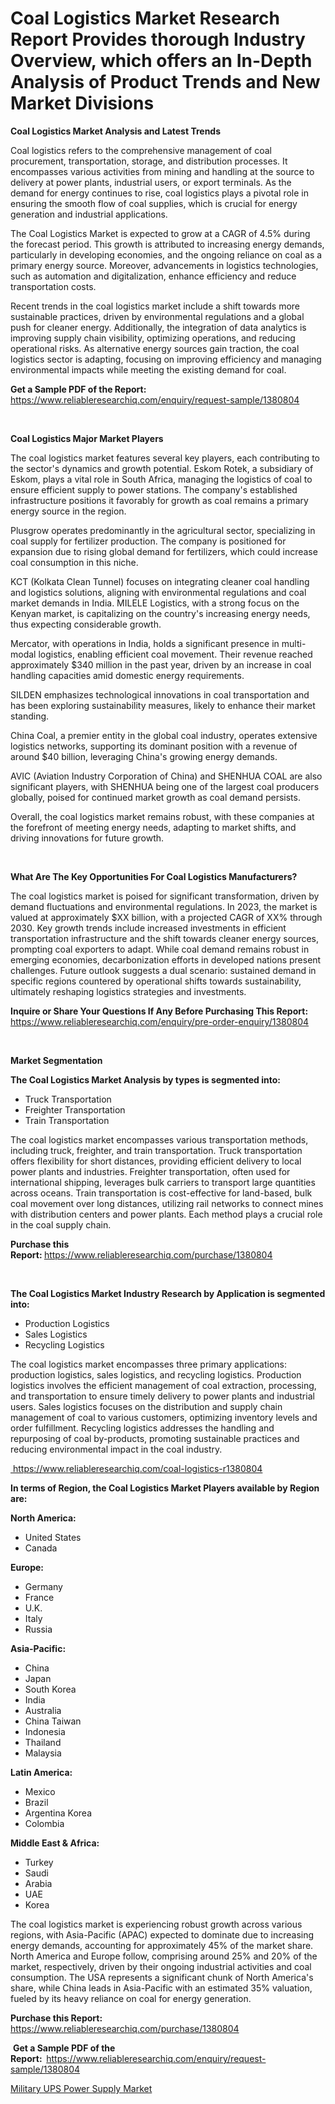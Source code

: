 <p><h1>Coal Logistics Market Research Report Provides thorough Industry Overview, which offers an In-Depth Analysis of Product Trends and New Market Divisions</h1></p><p><strong>Coal Logistics Market Analysis and Latest Trends</strong></p>
<p><p>Coal logistics refers to the comprehensive management of coal procurement, transportation, storage, and distribution processes. It encompasses various activities from mining and handling at the source to delivery at power plants, industrial users, or export terminals. As the demand for energy continues to rise, coal logistics plays a pivotal role in ensuring the smooth flow of coal supplies, which is crucial for energy generation and industrial applications.</p><p>The Coal Logistics Market is expected to grow at a CAGR of 4.5% during the forecast period. This growth is attributed to increasing energy demands, particularly in developing economies, and the ongoing reliance on coal as a primary energy source. Moreover, advancements in logistics technologies, such as automation and digitalization, enhance efficiency and reduce transportation costs.</p><p>Recent trends in the coal logistics market include a shift towards more sustainable practices, driven by environmental regulations and a global push for cleaner energy. Additionally, the integration of data analytics is improving supply chain visibility, optimizing operations, and reducing operational risks. As alternative energy sources gain traction, the coal logistics sector is adapting, focusing on improving efficiency and managing environmental impacts while meeting the existing demand for coal.</p></p>
<p><strong>Get a Sample PDF of the Report:&nbsp;</strong> <a href="https://www.reliableresearchiq.com/enquiry/request-sample/1380804?utm_campaign=2298&utm_medium=2&utm_source=Github&utm_content=ia&utm_term=13022025&utm_id=coal-logistics">https://www.reliableresearchiq.com/enquiry/request-sample/1380804</a></p>
<p>&nbsp;</p>
<p><strong>Coal Logistics Major Market Players</strong></p>
<p><p>The coal logistics market features several key players, each contributing to the sector's dynamics and growth potential. Eskom Rotek, a subsidiary of Eskom, plays a vital role in South Africa, managing the logistics of coal to ensure efficient supply to power stations. The company's established infrastructure positions it favorably for growth as coal remains a primary energy source in the region.</p><p>Plusgrow operates predominantly in the agricultural sector, specializing in coal supply for fertilizer production. The company is positioned for expansion due to rising global demand for fertilizers, which could increase coal consumption in this niche.</p><p>KCT (Kolkata Clean Tunnel) focuses on integrating cleaner coal handling and logistics solutions, aligning with environmental regulations and coal market demands in India. MILELE Logistics, with a strong focus on the Kenyan market, is capitalizing on the country's increasing energy needs, thus expecting considerable growth.</p><p>Mercator, with operations in India, holds a significant presence in multi-modal logistics, enabling efficient coal movement. Their revenue reached approximately $340 million in the past year, driven by an increase in coal handling capacities amid domestic energy requirements.</p><p>SILDEN emphasizes technological innovations in coal transportation and has been exploring sustainability measures, likely to enhance their market standing.</p><p>China Coal, a premier entity in the global coal industry, operates extensive logistics networks, supporting its dominant position with a revenue of around $40 billion, leveraging China's growing energy demands.</p><p>AVIC (Aviation Industry Corporation of China) and SHENHUA COAL are also significant players, with SHENHUA being one of the largest coal producers globally, poised for continued market growth as coal demand persists.</p><p>Overall, the coal logistics market remains robust, with these companies at the forefront of meeting energy needs, adapting to market shifts, and driving innovations for future growth.</p></p>
<p>&nbsp;</p>
<p><strong>What Are The Key Opportunities For Coal Logistics Manufacturers?</strong></p>
<p><p>The coal logistics market is poised for significant transformation, driven by demand fluctuations and environmental regulations. In 2023, the market is valued at approximately $XX billion, with a projected CAGR of XX% through 2030. Key growth trends include increased investments in efficient transportation infrastructure and the shift towards cleaner energy sources, prompting coal exporters to adapt. While coal demand remains robust in emerging economies, decarbonization efforts in developed nations present challenges. Future outlook suggests a dual scenario: sustained demand in specific regions countered by operational shifts towards sustainability, ultimately reshaping logistics strategies and investments.</p></p>
<p><strong>Inquire or Share Your Questions If Any Before Purchasing This Report:</strong> <a href="https://www.reliableresearchiq.com/enquiry/pre-order-enquiry/1380804?utm_campaign=2298&utm_medium=2&utm_source=Github&utm_content=ia&utm_term=13022025&utm_id=coal-logistics">https://www.reliableresearchiq.com/enquiry/pre-order-enquiry/1380804</a></p>
<p>&nbsp;</p>
<p><strong>Market Segmentation</strong></p>
<p><strong>The Coal Logistics Market Analysis by types is segmented into:</strong></p>
<p><ul><li>Truck Transportation</li><li>Freighter Transportation</li><li>Train Transportation</li></ul></p>
<p><p>The coal logistics market encompasses various transportation methods, including truck, freighter, and train transportation. Truck transportation offers flexibility for short distances, providing efficient delivery to local power plants and industries. Freighter transportation, often used for international shipping, leverages bulk carriers to transport large quantities across oceans. Train transportation is cost-effective for land-based, bulk coal movement over long distances, utilizing rail networks to connect mines with distribution centers and power plants. Each method plays a crucial role in the coal supply chain.</p></p>
<p><strong>Purchase this Report:&nbsp;</strong><a href="https://www.reliableresearchiq.com/purchase/1380804?utm_campaign=2298&utm_medium=2&utm_source=Github&utm_content=ia&utm_term=13022025&utm_id=coal-logistics">https://www.reliableresearchiq.com/purchase/1380804</a></p>
<p>&nbsp;</p>
<p><strong>The Coal Logistics Market Industry Research by Application is segmented into:</strong></p>
<p><ul><li>Production Logistics</li><li>Sales Logistics</li><li>Recycling Logistics</li></ul></p>
<p><p>The coal logistics market encompasses three primary applications: production logistics, sales logistics, and recycling logistics. Production logistics involves the efficient management of coal extraction, processing, and transportation to ensure timely delivery to power plants and industrial users. Sales logistics focuses on the distribution and supply chain management of coal to various customers, optimizing inventory levels and order fulfillment. Recycling logistics addresses the handling and repurposing of coal by-products, promoting sustainable practices and reducing environmental impact in the coal industry.</p></p>
<p><a href="https://www.reliableresearchiq.com/coal-logistics-r1380804?utm_campaign=2298&utm_medium=2&utm_source=Github&utm_content=ia&utm_term=13022025&utm_id=coal-logistics">&nbsp;https://www.reliableresearchiq.com/coal-logistics-r1380804</a></p>
<p><strong>In terms of Region, the Coal Logistics Market Players available by Region are:</strong></p>
<p>
    <p> <strong> North America: </strong>
        <ul>
            <li>United States</li>
            <li>Canada</li>
        </ul>
        </p> 
    <p> <strong> Europe: </strong>
        <ul>
            <li>Germany</li>
            <li>France</li>
            <li>U.K.</li>
            <li>Italy</li>
            <li>Russia</li>
        </ul>
        </p> 
    <p> <strong> Asia-Pacific: </strong>
        <ul>
            <li>China</li>
            <li>Japan</li>
            <li>South Korea</li>
            <li>India</li>
            <li>Australia</li>
            <li>China Taiwan</li>
            <li>Indonesia</li>
            <li>Thailand</li>
            <li>Malaysia</li>
        </ul>
        </p> 
    <p> <strong> Latin America: </strong>
        <ul>
            <li>Mexico</li>
            <li>Brazil</li>
            <li>Argentina Korea</li>
            <li>Colombia</li>
        </ul>
        </p> 
    <p> <strong> Middle East & Africa: </strong>
        <ul>
            <li>Turkey</li>
            <li>Saudi</li>
            <li>Arabia</li>
            <li>UAE</li>
            <li>Korea</li>
        </ul>
    </p>
    </p>
<p><p>The coal logistics market is experiencing robust growth across various regions, with Asia-Pacific (APAC) expected to dominate due to increasing energy demands, accounting for approximately 45% of the market share. North America and Europe follow, comprising around 25% and 20% of the market, respectively, driven by their ongoing industrial activities and coal consumption. The USA represents a significant chunk of North America's share, while China leads in Asia-Pacific with an estimated 35% valuation, fueled by its heavy reliance on coal for energy generation.</p></p>
<p><strong>Purchase this Report: </strong><a href="https://www.reliableresearchiq.com/purchase/1380804?utm_campaign=2298&utm_medium=2&utm_source=Github&utm_content=ia&utm_term=13022025&utm_id=coal-logistics">https://www.reliableresearchiq.com/purchase/1380804</a></p>
<p>&nbsp;<strong>Get a Sample PDF of the Report:&nbsp;&nbsp;</strong><a href="https://www.reliableresearchiq.com/enquiry/request-sample/1380804?utm_campaign=2298&utm_medium=2&utm_source=Github&utm_content=ia&utm_term=13022025&utm_id=coal-logistics">https://www.reliableresearchiq.com/enquiry/request-sample/1380804</a></p>
<p><strong></strong></p>
<p><p><a href="https://github.com/maclarensidney/Market-Research-Report-List-1/blob/main/military-ups-power-supply-market.md?utm_campaign=2298&utm_medium=2&utm_source=Github&utm_content=ia&utm_term=13022025&utm_id=coal-logistics">Military UPS Power Supply Market</a></p></p>